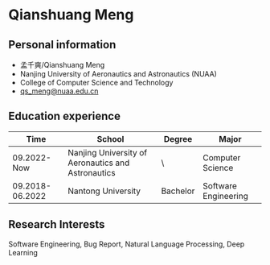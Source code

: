 # Qianshuang Meng

## Personal information
- 孟千爽/Qianshuang Meng
- Nanjing University of Aeronautics and Astronautics (NUAA)
- College of Computer Science and Technology
- qs_meng@nuaa.edu.cn

## Education experience
| Time | School | Degree | Major |
|  ----  | ----  |----  |----  |
| 09.2022-Now | Nanjing University of Aeronautics and Astronautics | \ | Computer Science |
| 09.2018-06.2022 | Nantong University | Bachelor | Software Engineering |

## Research Interests
Software Engineering, Bug Report, Natural Language Processing, Deep Learning 

